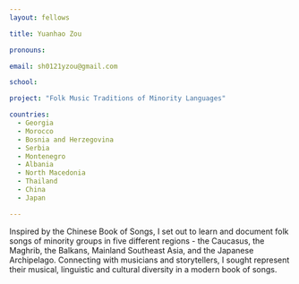 ```yaml
---
layout: fellows

title: Yuanhao Zou

pronouns: 

email: sh0121yzou@gmail.com

school: 

project: "Folk Music Traditions of Minority Languages"

countries:
  - Georgia
  - Morocco
  - Bosnia and Herzegovina
  - Serbia
  - Montenegro
  - Albania
  - North Macedonia
  - Thailand
  - China
  - Japan

---
```


Inspired by the Chinese Book of Songs, I set out to learn and document folk songs of minority groups in five different regions - the Caucasus, the Maghrib, the Balkans, Mainland Southeast Asia, and the Japanese Archipelago. Connecting with musicians and storytellers, I sought represent their musical, linguistic and cultural diversity in a modern book of songs.